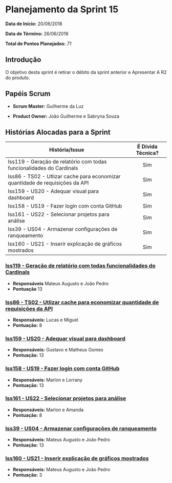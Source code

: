 # Planejamento da Sprint 15

**Data de Início:** 20/06/2018

**Data de Término:** 26/06/2018

**Total de Pontos Planejados:** _71_



## Introdução
<p align = "justify">O objetivo desta sprint é retirar o débito da sprint anterior e Apresentar A R2 do produto.</p>

## Papéis Scrum

* **Scrum Master:** Guilherme da Luz

* **Product Owner:** João Guilherme e Sabryna Souza

## Histórias Alocadas para a Sprint

| História/Issue | É Dívida Técnica? |
| -------- | :----: |
| Iss119 - Geração de relatório com todas funcionalidades do Cardinals | Sim |
| Iss86 - TS02 - Utlizar cache para economizar quantidade de requisições da API | Sim |
| Iss159 - US20 - Adequar visual para dashboard | Sim |
| Iss158 - US19 - Fazer login com conta GitHub | Sim |
| Iss161 - US22 - Selecionar projetos para análise | Sim |
| Iss39 - US04 - Armazenar configurações de ranqueamento | Sim |
| Iss160 - US21 - Inserir explicação de gráficos mostrados | Sim |


### [Iss119 - Geração de relatório com todas funcionalidades do Cardinals](https://github.com/fga-gpp-mds/2018.1-Cardinals/issues/119)
* **Responsáveis** Mateus Augusto e João Pedro
* **Pontuação** 13


### [Iss86 - TS02 - Utlizar cache para economizar quantidade de requisições da API](https://github.com/fga-gpp-mds/2018.1-Cardinals/issues/86)
* **Responsáveis:** Lucas e Miguel
* **Pontuação:** 8

### [Iss159 - US20 - Adequar visual para dashboard](https://github.com/fga-gpp-mds/2018.1-Cardinals/issues/159)
* **Responsáveis:** Gustavo e Matheus Gomes
* **Pontuação:** 13

### [Iss158 - US19 - Fazer login com conta GitHub](https://github.com/fga-gpp-mds/2018.1-Cardinals/issues/158)
* **Responsáveis:** Marlon e Lorrany
* **Pontuação:** 13

### [Iss161 - US22 - Selecionar projetos para análise](https://github.com/fga-gpp-mds/2018.1-Cardinals/issues/161)
* **Responsáveis:** Marlon e Amanda
* **Pontuação:** 8

### [Iss39 - US04 - Armazenar configurações de ranqueamento](https://github.com/fga-gpp-mds/2018.1-Cardinals/issues/39)
* **Responsáveis:** Mateus Augusto e João Pedro
* **Pontuação:** 13

### [Iss160 - US21 - Inserir explicação de gráficos mostrados](https://github.com/fga-gpp-mds/2018.1-Cardinals/issues/160)
* **Responsáveis:** Mateus Augusto e João Pedro
* **Pontuação:** 3

